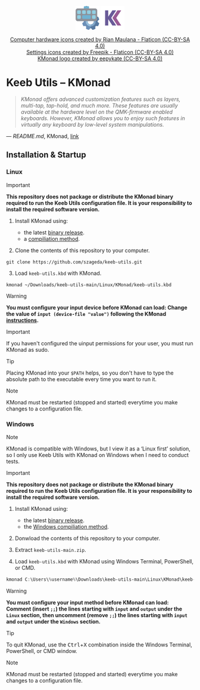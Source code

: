 <div align="center">

![Project avatar](/Assets/Images/Meta/avatar-64.png) ![KMonad logo](/Assets/Images/Meta/kmonad-logo-64.png)

<a href="https://www.flaticon.com/free-icons/computer-hardware" title="computer hardware icons">Computer hardware icons created by Rian Maulana - Flaticon (CC-BY-SA 4.0)</a>  
<a href="https://www.flaticon.com/free-icons/settings" title="settings icons">Settings icons created by Freepik - Flaticon (CC-BY-SA 4.0)</a>  
<a href="https://github.com/kmonad/kmonad/blob/master/kmonad.svg" title="kmonad logo">KMonad logo created by eepykate (CC-BY-SA 4.0)</a>
</div>

# Keeb Utils – KMonad

> *KMonad offers advanced customization features such as layers, multi-tap, tap-hold, and much more. These features are usually available at the hardware level on the QMK-firmware enabled keyboards. However, KMonad allows you to enjoy such features in virtually any keyboard by low-level system manipulations.*

— *README.md*, KMonad, [link](https://github.com/kmonad/kmonad)

## Installation & Startup

### Linux

> [!IMPORTANT]
> **This repository does not package or distribute the KMonad binary required to run the Keeb Utils configuration file. It is your responsibility to install the required software version.**

1. Install KMonad using:

    - the latest [binary release](https://github.com/kmonad/kmonad/releases).
    - a [compiliation method](https://github.com/kmonad/kmonad/blob/master/doc/installation.md#compilation).

2. Clone the contents of this repository to your computer.

```shell
git clone https://github.com/szageda/keeb-utils.git
```
3. Load `keeb-utils.kbd` with KMonad.

```shell
kmonad ~/Downloads/keeb-utils-main/Linux/KMonad/keeb-utils.kbd
```
> [!WARNING]
> **You must configure your input device before KMonad can load: Change the value of `input (device-file "value")` following the KMonad [instructions](https://github.com/kmonad/kmonad/blob/master/doc/faq.md#q-how-do-i-know-which-event-file-corresponds-to-my-keyboard).**

> [!IMPORTANT]
> If you haven't configured the uinput permissions for your user, you must run KMonad as sudo.

> [!TIP]
> Placing KMonad into your `$PATH` helps, so you don't have to type the absolute path to the executable every time you want to run it.

> [!NOTE]
> KMonad must be restarted (stopped and started) everytime you make changes to a configuration file.

### Windows

> [!NOTE]
> KMonad is compatible with Windows, but I view it as a ‘Linux first’ solution, so I only use Keeb Utils with KMonad on Windows when I need to conduct tests.

> [!IMPORTANT]
> **This repository does not package or distribute the KMonad binary required to run the Keeb Utils configuration file. It is your responsibility to install the required software version.**

1. Install KMonad using:

    - the latest [binary release](https://github.com/kmonad/kmonad/releases).
    - the [Windows compiliation method](https://github.com/kmonad/kmonad/blob/master/doc/installation.md#windows-environment).

2. Donwload the contents of this repository to your computer.

3. Extract `keeb-utils-main.zip`.

3. Load `keeb-utils.kbd` with KMonad using Windows Terminal, PowerShell, or CMD.

```PowerShell
kmonad C:\Users\%username%\Downloads\keeb-utils-main\Linux\KMonad\keeb-utils.kbd
```

> [!WARNING]
> **You must configure your input method before KMonad can load: Comment (insert `;;`) the lines starting with `input` and `output` under the `Linux` section, then uncomment (remove `;;`) the lines starting with `input` and `output` under the `Windows` section.**

> [!TIP]
> To quit KMonad, use the <kbd>Ctrl</kbd>+<kbd>X</kbd> combination inside the Windows Terminal, PowerShell, or CMD window.

> [!NOTE]
> KMonad must be restarted (stopped and started) everytime you make changes to a configuration file.